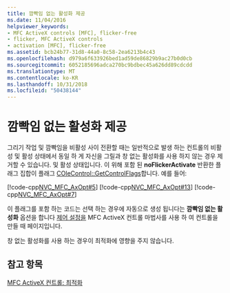 ```yaml
---
title: 깜빡임 없는 활성화 제공
ms.date: 11/04/2016
helpviewer_keywords:
- MFC ActiveX controls [MFC], flicker-free
- flicker, MFC ActiveX controls
- activation [MFC], flicker-free
ms.assetid: bcb24b77-31d8-44a0-8c58-2ea6213b4c43
ms.openlocfilehash: d979a6f633926bed1ad59de86829b9ac27b0d0cb
ms.sourcegitcommit: 6052185696adca270bc9bdbec45a626dd89cdcdd
ms.translationtype: MT
ms.contentlocale: ko-KR
ms.lasthandoff: 10/31/2018
ms.locfileid: "50438144"
---
```

# <a name="providing-flicker-free-activation"></a>깜빡임 없는 활성화 제공

그리기 작업 및 깜빡임을 비활성 사이 전환할 때는 일반적으로 발생 하는 컨트롤의 비활성 및 활성 상태에서 동일 하 게 자신을 그릴과 창 없는 활성화를 사용 하지 않는 경우 제거할 수 있습니다. 및 활성 상태입니다. 이 위해 포함 된 **noFlickerActivate** 반환한 플래그 집합이 플래그 [COleControl::GetControlFlags](../mfc/reference/colecontrol-class.md#getcontrolflags)합니다. 예를 들어:

[!code-cpp[NVC_MFC_AxOpt#5](../mfc/codesnippet/cpp/providing-flicker-free-activation_1.cpp)]
[!code-cpp[NVC_MFC_AxOpt#13](../mfc/codesnippet/cpp/providing-flicker-free-activation_2.cpp)]
[!code-cpp[NVC_MFC_AxOpt#7](../mfc/codesnippet/cpp/providing-flicker-free-activation_3.cpp)]

이 플래그를 포함 하는 코드는 선택 하는 경우에 자동으로 생성 됩니다는 **깜빡임 없는 활성화** 옵션을 합니다 [제어 설정을](../mfc/reference/control-settings-mfc-activex-control-wizard.md) MFC ActiveX 컨트롤 마법사를 사용 하 여 컨트롤을 만들 때 페이지입니다.

창 없는 활성화를 사용 하는 경우이 최적화에 영향을 주지 않습니다.

## <a name="see-also"></a>참고 항목

[MFC ActiveX 컨트롤: 최적화](../mfc/mfc-activex-controls-optimization.md)

